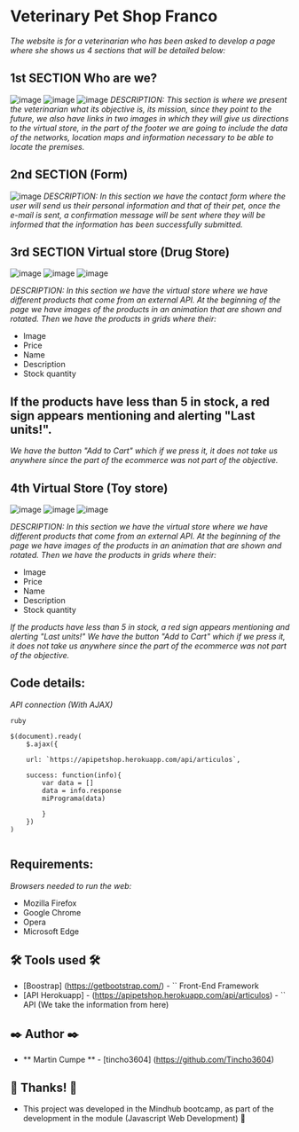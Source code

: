 # Veterinary Pet Shop Franco 

_The website is for a veterinarian who has been asked to develop a page where she shows us 4 sections that will be detailed below:_

## 1st SECTION Who are we? 

![image](https://user-images.githubusercontent.com/62455807/89750402-39f2ec00-daa2-11ea-9e62-6584fda4ac32.png)
![image](https://user-images.githubusercontent.com/62455807/89750530-ca313100-daa2-11ea-9e03-fa56fc68f3e7.png)
![image](https://user-images.githubusercontent.com/62455807/89750558-ed5be080-daa2-11ea-93b0-367a4100e6e6.png)
_DESCRIPTION: This section is where we present the veterinarian what its objective is, its mission, since they point to the future, we also have links in two images in which they will give us directions to the virtual store, in the part of the footer we are going to include the data of the networks, location maps and information necessary to be able to locate the premises._



## 2nd SECTION (Form)
![image](https://user-images.githubusercontent.com/62455807/89750864-22b4fe00-daa4-11ea-9802-d3d7614e7391.png)
_DESCRIPTION: In this section we have the contact form where the user will send us their personal information and that of their pet, once the e-mail is sent, a confirmation message will be sent where they will be informed that the information has been successfully submitted._


## 3rd SECTION Virtual store (Drug Store)

![image](https://user-images.githubusercontent.com/62455807/89751010-c56d7c80-daa4-11ea-9396-47ec8597d77f.png)
![image](https://user-images.githubusercontent.com/62455807/89750976-a7078100-daa4-11ea-96bd-f2a15ad1b1f7.png)
![image](https://user-images.githubusercontent.com/62455807/89751039-e33ae180-daa4-11ea-8f3a-83a2ad599789.png)

_DESCRIPTION: In this section we have the virtual store where we have different products that come from an external API._
_At the beginning of the page we have images of the products in an animation that are shown and rotated. Then we have the products in grids where their:_

- Image
- Price
- Name
- Description
- Stock quantity

## If the products have less than 5 in stock, a red sign appears mentioning and alerting "Last units!".
_We have the button "Add to Cart" which if we press it, it does not take us anywhere since the part of the ecommerce was not part of the objective._




## 4th Virtual Store (Toy store)
![image](https://user-images.githubusercontent.com/62455807/89751365-1cc01c80-daa6-11ea-8f3f-bf0a7e819497.png)
![image](https://user-images.githubusercontent.com/62455807/89751481-a374f980-daa6-11ea-925b-1749735db88b.png)
![image](https://user-images.githubusercontent.com/62455807/89751486-aa037100-daa6-11ea-897d-489b136422e0.png)

_DESCRIPTION: In this section we have the virtual store where we have different products that come from an external API._
_At the beginning of the page we have images of the products in an animation that are shown and rotated. Then we have the products in grids where their:_
- Image
- Price
- Name
- Description
- Stock quantity

_If the products have less than 5 in stock, a red sign appears mentioning and alerting "Last units!"_
_We have the button "Add to Cart" which if we press it, it does not take us anywhere since the part of the ecommerce was not part of the objective._


## Code details:
_API connection (With AJAX)_
```
ruby

$(document).ready(
    $.ajax({
    
    url: `https://apipetshop.herokuapp.com/api/articulos`,
    
    success: function(info){
        var data = []
        data = info.response
        miPrograma(data)
        
        }
    })
)
  
```


## Requirements:

_Browsers needed to run the web:_
- Mozilla Firefox
- Google Chrome
- Opera
- Microsoft Edge

## 🛠️ Tools used 🛠️

* [Boostrap] (https://getbootstrap.com/) - `` Front-End Framework 
* [API Herokuapp] - (https://apipetshop.herokuapp.com/api/articulos) - `` API (We take the information from here) 
## ✒️ Author ✒️

* ** Martin Cumpe ** - [tincho3604] (https://github.com/Tincho3604)

## 🎁 Thanks! 🎁

* This project was developed in the Mindhub bootcamp, as part of the development in the module (Javascript Web Development) 📢



